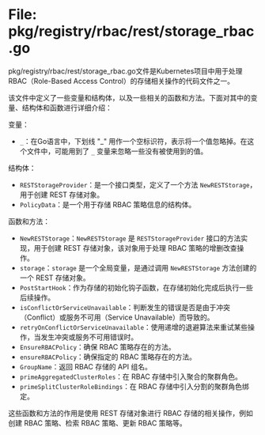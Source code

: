 # File: pkg/registry/rbac/rest/storage_rbac.go

pkg/registry/rbac/rest/storage_rbac.go文件是Kubernetes项目中用于处理RBAC（Role-Based Access Control）的存储相关操作的代码文件之一。

该文件中定义了一些变量和结构体，以及一些相关的函数和方法。下面对其中的变量、结构体和函数进行详细介绍：

变量：
- `_`：在Go语言中，下划线 "_" 用作一个空标识符，表示将一个值忽略掉。在这个文件中，可能用到了 `_` 变量来忽略一些没有被使用到的值。

结构体：
- `RESTStorageProvider`：是一个接口类型，定义了一个方法 `NewRESTStorage`，用于创建 REST 存储对象。
- `PolicyData`：是一个用于存储 RBAC 策略信息的结构体。

函数和方法：
- `NewRESTStorage`：`NewRESTStorage` 是 `RESTStorageProvider` 接口的方法实现，用于创建 REST 存储对象，该对象用于处理 RBAC 策略的增删改查操作。
- `storage`：`storage` 是一个全局变量，是通过调用 `NewRESTStorage` 方法创建的一个 REST 存储对象。
- `PostStartHook`：作为存储的初始化钩子函数，在存储初始化完成后执行一些后续操作。
- `isConflictOrServiceUnavailable`：判断发生的错误是否是由于冲突（Conflict）或服务不可用（Service Unavailable）而导致的。
- `retryOnConflictOrServiceUnavailable`：使用递增的退避算法来重试某些操作，当发生冲突或服务不可用错误时。
- `EnsureRBACPolicy`：确保 RBAC 策略存在的方法。
- `ensureRBACPolicy`：确保指定的 RBAC 策略存在的方法。
- `GroupName`：返回 RBAC 存储的 API 组名。
- `primeAggregatedClusterRoles`：在 RBAC 存储中引入聚合的聚群角色。
- `primeSplitClusterRoleBindings`：在 RBAC 存储中引入分割的聚群角色绑定。

这些函数和方法的作用是使用 REST 存储对象进行 RBAC 存储的相关操作，例如创建 RBAC 策略、检索 RBAC 策略、更新 RBAC 策略等。

